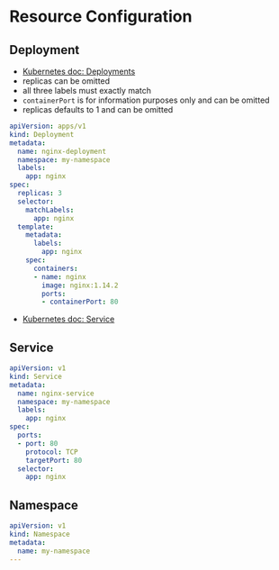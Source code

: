 # Resource Configuration

## Deployment
- [Kubernetes doc: Deployments](https://kubernetes.io/docs/concepts/workloads/controllers/deployment/)
- replicas can be omitted
- all three labels must exactly match
- `containerPort` is for information purposes only and can be omitted
- replicas defaults to 1 and can be omitted 

```yaml
apiVersion: apps/v1
kind: Deployment
metadata:
  name: nginx-deployment
  namespace: my-namespace
  labels:
    app: nginx
spec:
  replicas: 3
  selector:
    matchLabels:
      app: nginx
  template:
    metadata:
      labels:
        app: nginx
    spec:
      containers:
      - name: nginx
        image: nginx:1.14.2
        ports:
        - containerPort: 80
```
- [Kubernetes doc: Service](https://kubernetes.io/docs/concepts/services-networking/service/)

## Service
```yaml
apiVersion: v1
kind: Service
metadata:
  name: nginx-service
  namespace: my-namespace
  labels:
    app: nginx
spec:
  ports:
  - port: 80
    protocol: TCP
    targetPort: 80
  selector:
    app: nginx
```

## Namespace
```yaml
apiVersion: v1
kind: Namespace
metadata:
  name: my-namespace
---
```
